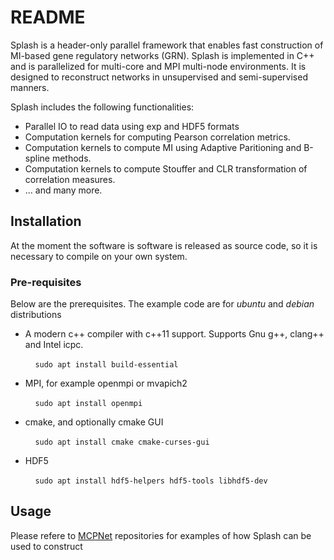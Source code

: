 # README #

Splash is a header-only parallel framework that enables fast construction of MI-based gene regulatory networks (GRN). 
Splash is implemented in C++ and is parallelized for multi-core and MPI multi-node environments. 
It is designed to reconstruct networks in unsupervised and semi-supervised manners.

Splash includes the following functionalities:
  - Parallel IO to read data using exp and HDF5 formats
  - Computation kernels for computing Pearson correlation metrics.
  - Computation kernels to compute MI using Adaptive Paritioning and B-spline methods.
  - Computation kernels to compute Stouffer and CLR transformation of correlation measures.
  - ... and many more.

## Installation
At the moment the software is software is released as source code, so it is necessary to compile on your own system.

### Pre-requisites
Below are the prerequisites.  The example code are for *ubuntu* and *debian* distributions

- A modern c++ compiler with c++11 support. Supports Gnu g++, clang++ and Intel icpc.

&nbsp;&nbsp;&nbsp;&nbsp;&nbsp;&nbsp;&nbsp;&nbsp;&nbsp;&nbsp;`sudo apt install build-essential`

- MPI, for example openmpi or mvapich2

&nbsp;&nbsp;&nbsp;&nbsp;&nbsp;&nbsp;&nbsp;&nbsp;&nbsp;&nbsp;`sudo apt install openmpi`

- cmake, and optionally cmake GUI

&nbsp;&nbsp;&nbsp;&nbsp;&nbsp;&nbsp;&nbsp;&nbsp;&nbsp;&nbsp;`sudo apt install cmake cmake-curses-gui`

- HDF5

&nbsp;&nbsp;&nbsp;&nbsp;&nbsp;&nbsp;&nbsp;&nbsp;&nbsp;&nbsp;`sudo apt install hdf5-helpers hdf5-tools libhdf5-dev`

## Usage

Please refere to [MCPNet](https://github.com/AluruLab/MCPNet) repositories for examples of how Splash can 
be used to construct 
